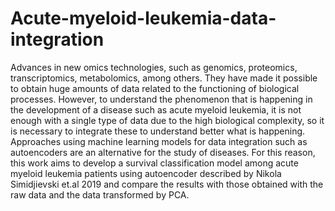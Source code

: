 # Acute-myeloid-leukemia-data-integration

Advances in new omics technologies, such as genomics, proteomics, transcriptomics, metabolomics, among others. They have made it possible to obtain huge amounts of data related to the functioning of biological processes. However, to understand the phenomenon that is happening in the development of a disease such as acute myeloid leukemia, it is not enough with a single type of data due to the high biological complexity, so it is necessary to integrate these to understand better what is happening. Approaches using machine learning models for data integration such as autoencoders are an alternative for the study of diseases. For this reason, this work aims to develop a survival classification model among acute myeloid leukemia patients using autoencoder described by Nikola Simidjievski et.al 2019 and compare the results with those obtained with the raw data and the data transformed by PCA.
